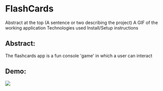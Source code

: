 # FlashCards

Abstract at the top (A sentence or two describing the project)
A GIF of the working application
Technologies used
Install/Setup instructions

## Abstract: 
The flashcards app is a fun console 'game' in which a user can interact 

## Demo: 
![](https://github.com/loganpaulmatheny/flashcards-starter/blob/main/assets/flashcardDemo.gif)
